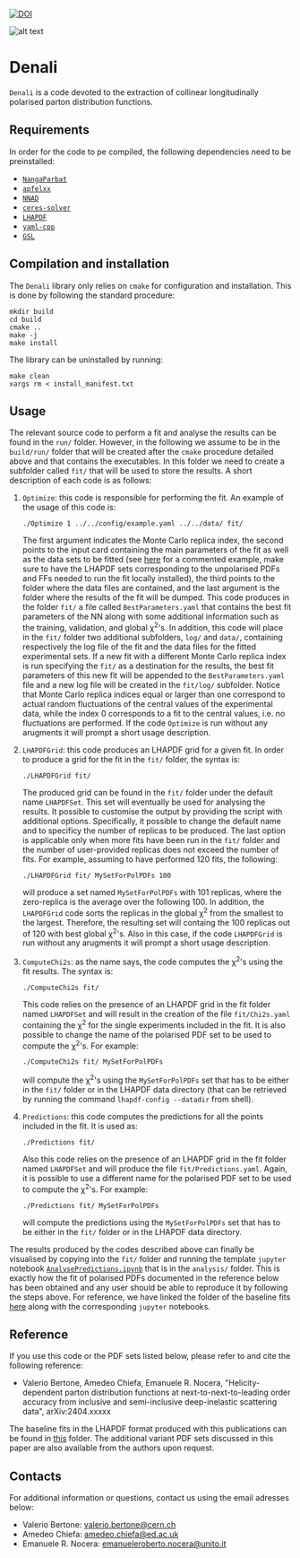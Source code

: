 [![DOI](https://zenodo.org/badge/DOI/10.5281/zenodo.10933177.svg)](https://doi.org/10.5281/zenodo.10933177)

![alt text](resources/Denali.jpg "Denali")

# Denali

`Denali` is a code devoted to the extraction of collinear longitudinally polarised parton distribution functions.

## Requirements

In order for the code to pe compiled, the following dependencies need to be preinstalled:

- [`NangaParbat`](https://github.com/MapCollaboration/NangaParbat)
- [`apfelxx`](https://github.com/vbertone/apfelxx)
- [`NNAD`](https://github.com/rabah-khalek/NNAD)
- [`ceres-solver`](http://ceres-solver.org)
- [`LHAPDF`](https://lhapdf.hepforge.org)
- [`yaml-cpp`](https://github.com/jbeder/yaml-cpp)
- [`GSL`](https://www.gnu.org/software/gsl/)

## Compilation and installation

The `Denali` library only relies on `cmake` for configuration and installation. This is done by following the standard procedure:
```
mkdir build
cd build
cmake ..
make -j
make install
```
The library can be uninstalled by running:
```
make clean
xargs rm < install_manifest.txt
```

## Usage

The relevant source code to perform a fit and analyse the results can be found in the `run/` folder. However, in the following we assume to be in the `build/run/` folder that will be created after the `cmake` procedure detailed above and that contains the executables. In this folder we need to create a subfolder called `fit/` that will be used to store the results. A short description of each code is as follows:

1. `Optimize`: this code is responsible for performing the fit. An example of the usage of this code is:
    ```
    ./Optimize 1 ../../config/example.yaml ../../data/ fit/
    ```
    The first argument indicates the Monte Carlo replica index, the second points to the input card containing the main parameters of the fit as well as the data sets to be fitted (see [here](config/example.yaml) for a commented example, make sure to have the LHAPDF sets corresponding to the unpolarised PDFs and FFs needed to run the fit locally installed), the third points to the folder where the data files are contained, and the last argument is the folder where the results of the fit will be dumped. This code produces in the folder `fit/` a file called `BestParameters.yaml` that contains the best fit parameters of the NN along with some additional information such as the training, validation, and global χ<sup>2</sup>'s. In addition, this code will place in the `fit/` folder two additional subfolders, `log/` and `data/`, containing respectively the log file of the fit and the data files for the fitted experimental sets. If a new fit with a different Monte Carlo replica index is run specifying the `fit/` as a destination for the results, the best fit parameters of this new fit will be appended to the `BestParameters.yaml` file and a new log file will be created in the `fit/log/` subfolder. Notice that Monte Carlo replica indices equal or larger than one correspond to actual random fluctuations of the central values of the experimental data, while the index 0 corresponds to a fit to the central values, i.e. no fluctuations are performed. If the code `Optimize` is run without any arugments it will prompt a short usage description.

2. `LHAPDFGrid`: this code produces an LHAPDF grid for a given fit. In order to produce a grid for the fit in the `fit/` folder, the syntax is:
    ```
    ./LHAPDFGrid fit/
    ```
    The produced grid can be found in the `fit/` folder under the default name `LHAPDFSet`. This set will eventually be used for analysing the results. It possible to customise the output by providing the script with additional options. Specifically, it possible to change the default name and to specificy the number of replicas to be produced. The last option is applicable only when more fits have been run in the `fit/` folder and the number of user-provided replicas does not exceed the number of fits. For example, assuming to have performed 120 fits, the following:
    ```
    ./LHAPDFGrid fit/ MySetForPolPDFs 100
    ```
    will produce a set named `MySetForPolPDFs` with 101 replicas, where the zero-replica is the average over the following 100. In addition, the `LHAPDFGrid` code sorts the replicas in the global χ<sup>2</sup> from the smallest to the largest. Therefore, the resulting set will containg the 100 replicas out of 120 with best global χ<sup>2</sup>'s. Also in this case, if the code `LHAPDFGrid` is run without any arugments it will prompt a short usage description.

3. `ComputeChi2s`: as the name says, the code computes the χ<sup>2</sup>'s using the fit results. The syntax is:
    ```
    ./ComputeChi2s fit/
    ```
    This code relies on the presence of an LHAPDF grid in the fit folder named `LHAPDFSet` and will result in the creation of the file `fit/Chi2s.yaml` containing the χ<sup>2</sup> for the single experiments included in the fit. It is also possible to change the name of the polarised PDF set to be used to compute the χ<sup>2</sup>'s. For example:
    ```
    ./ComputeChi2s fit/ MySetForPolPDFs
    ```
    will compute the χ<sup>2</sup>'s using the `MySetForPolPDFs` set that has to be either in the `fit/` folder or in the LHAPDF data directory (that can be retrieved by running the command `lhapdf-config --datadir` from shell).

4. `Predictions`: this code computes the predictions for all the points included in the fit. It is used as:
    ```
    ./Predictions fit/
    ```
    Also this code relies on the presence of an LHAPDF grid in the fit folder named `LHAPDFSet` and will produce the file `fit/Predictions.yaml`. Again, it is possible to use a different name for the polarised PDF set to be used to compute the χ<sup>2</sup>'s. For example:
    ```
    ./Predictions fit/ MySetForPolPDFs
    ```
    will compute the predictions using the `MySetForPolPDFs` set that has to be either in the `fit/` folder or in the LHAPDF data directory.

The results produced by the codes described above can finally be visualised by copying  into the `fit/` folder and running the template `jupyter` notebook [`AnalysePredictions.ipynb`](analysis/Analysis_template/AnalysePredictions.ipynb) that is in the `analysis/` folder. This is exactly how the fit of polarised PDFs documented in the reference below has been obtained and any user should be able to reproduce it by following the steps above. For reference, we have linked the folder of the baseline fits [here](Results) along with the corresponding `jupyter` notebooks.

## Reference

If you use this code or the PDF sets listed below, please refer to and cite the following reference:

- Valerio Bertone, Amedeo Chiefa, Emanuele R. Nocera, "Helicity-dependent parton distribution functions at next-to-next-to-leading order accuracy from inclusive and semi-inclusive deep-inelastic scattering data", arXiv:2404.xxxxx

The baseline fits in the LHAPDF format produced with this publications can be found in [this](PDFSets/2404.xxxxx) folder. The additional variant PDF sets discussed in this paper are also available from the authors upon request.

## Contacts

For additional information or questions, contact us using the email adresses below:

- Valerio Bertone: valerio.bertone@cern.ch
- Amedeo Chiefa: amedeo.chiefa@ed.ac.uk
- Emanuele R. Nocera: emanueleroberto.nocera@unito.it

